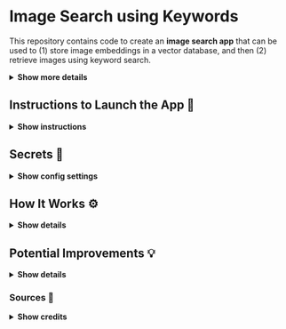 # Image Search using Keywords

This repository contains code to create an **image search app** that can be used to (1) store image embeddings in a vector database, and then (2) retrieve images using keyword search.

<details><summary><b>Show more details</b></summary>

Here is an example of a set of search results for the query "dog".

<p align='center'>
	<img src='./misc/example.png', alt='Example', width='650'>
</p>

The query returns three top results from all images available in the vector store.

</details>

## Instructions to Launch the App 🚀

<details><summary><b>Show instructions</b></summary>

Once you make a copy of this codebase on your computer, activate a Python virtual environment using the following command:

`python -m venv .venv`

Once the Python virtual environment is created, activate it and install all dependencies from `requirements.txt`.

`source ./.venv/bin/activate`

`pip install -r requirements.txt`

Once all dependencies are installed, you can launch the app using the following command:

`python ./src/03_retrieve.py`

Ctrl+click on the local/public URL that's displayed in the output (or copy+paste it into a browser).

</details>

## Secrets 🔑

<details><summary><b>Show config settings</b></summary>

You will need a file called `.env` in the project's home directory. You can use the template file, `.env_template` and fill in the appropriate details. You will need the following:
```
ASTRA_DB_ID
ASTRA_DB_APPLICATION_TOKEN
ASTRA_DB_SECURE_BUNDLE_PATH
ASTRA_DB_KEYSPACE
OPENAI_API_KEY
```
The following tools are used to create this app: [CassIO](https://cassio.org/), [LangChain](https://www.langchain.com/), and [AstraDB](https://www.datastax.com/products/datastax-astra) as the vector database. 

Please follow the instructions on [this page](https://cassio.org/start_here/) to create a free vector database and get login credentials/secrets. This will cover the first four items listed in the `.env_template` file. In addition, you will need an API key from OpenAI (https://openai.com/).

</details>

## How It Works ⚙️

<details><summary><b>Show details</b></summary>

1. The first step is to download some images from the internet. The easiest way to do this is by using `FastAI`'s `search_images_ddg()` function that allows us to serach for images on the internet using a keyword. In `00_download_images.py`, I extract upto eight images for each of the following keywords: pet, sports, car, bird, and baby. Feel free to change those settings as you see fit. 

Before running the script, create a directory called `images` to store raw images. When ready, you can run the script by using the following command:

```
python src/00_download_images.py
```

Once the script finished, please quickly view the images to make sure that they are valid. You may find that some of those images are not being rendered. Please delete those images.

2. The next step is to create image embeddings for all of these images that we've downloaded. We use `OpenAIEmbeddings()` for this purpose. The code for this step is available in `02_create_vectors.py`. Here's how it's done:

* First, we set all environment variables that we will need to connect with the vector database and OpenAI.
* We use LangChain's `ImageCaptionLoader()` to create image captions for each image. The captions are created by using the pre-trained Salesforce BLIP image captioning model. These captions are then converted into embeddings using OpenAI's `OpenAIEmbeddings()`. [Please note that alternatively we could use the CLIP model to convert the raw image into embedding.]
* We then use LangChain's `VectorstoreIndexCreator()` to create an index and store all embeddings into a vector store.
```
index_creator = VectorstoreIndexCreator(
    vectorstore_cls=Cassandra,
    embedding=emb, # OpenAIEmbedding()
    vectorstore_kwargs={
        'session': session,
        'keyspace': keyspace,
        'table_name': table_name,
    },
)

```

There's no need to make any changed in this script. You can directly run it by using the following command:
```
python src/02_create_vectors.py
```
3. [Optional Step] Once the embeddings are loaded into the vector database, you can run the following to ensure that you can query the database:
```
python src/03_check_db.py
```

4. The final step is to search within the vector database using a search query (such as "pet") and retrieve images that match that search criterion. This is done by using a (locally deployed) Gradio app, which can be invoked by running the following command:
```
python src/04_retrieve.py
```

Once the app launched, you can experiment with different search keywords.

>IMPORTANT NOTE: Currently, the top three results (matches) are returned and displayed on the app. Sometimes, you may see that the matched images are not relevant to the search query. This is because I have not included a filter to discrad images based on a similarity threshold.

</details>

## Potential Improvements 💡

<details><summary><b>Show details</b></summary>

Here are some improvements that can enhance the functionality to utility of this app:

1. Filter out the results (set of images) based on a confidence threshold.
3. Include some error handling. Currently, there are no proper safeguards against invalid image files. Once the images are downloaded in `./images/` directory (by running `00_download_images.py`), you would have to manually delete corrupt images.
</details>

### Sources 🔎 

<details><summary><b>Show credits</b></summary>

[VectorStore/QA](https://cassio.org/frameworks/langchain/qa-advanced/)
[Image Similarity Search with Vector Database](https://cassio.org/frameworks/direct_cassio/image_similarity_vectors/#compute-and-store-embedding-vectors-for-images)
</details>
